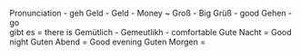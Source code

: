 Pronunciation - geh
Geld - Geld - Money ~
Groß - Big
Grüß - good
Gehen - go  
gibt es = there is
Gemütlich - Gemeutlikh - comfortable
Gute Nacht = Good night
Guten Abend = Good evening
Guten Morgen = 
